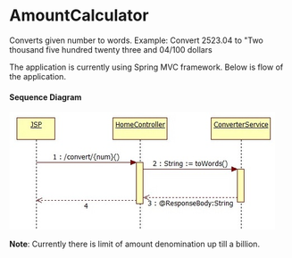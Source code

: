 AmountCalculator
================

Converts given number to words. Example: Convert 2523.04 to "Two thousand five hundred twenty three and 04/100 dollars

The application is currently using Spring MVC framework. 
Below is flow of the application.

#### Sequence Diagram
![Sequence Diagram](docs/seq.jpg)

**Note**: Currently there is limit of amount denomination up till a billion.